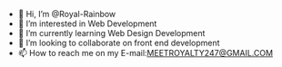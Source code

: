 - 👋 Hi, I’m @Royal-Rainbow
- 👀 I’m interested in Web Development
- 🌱 I’m currently learning Web Design Development
- 💞️ I’m looking to collaborate on front end development
- 📫 How to reach me on my E-mail:MEETROYALTY247@GMAIL.COM

<!---
Royal-Rainbow/Royal-Rainbow is a ✨ special ✨ repository because its `README.md` (this file) appears on your GitHub profile.
You can click the Preview link to take a look at your changes.
--->
